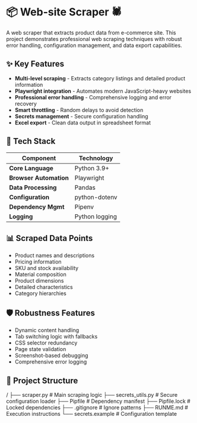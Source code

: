 # 📦 Web-site Scraper 🕷️

A web scraper that extracts product data from e-commerce site. This project demonstrates professional web scraping techniques with robust error handling, configuration management, and data export capabilities.

## ✨ Key Features
- **Multi-level scraping** - Extracts category listings and detailed product information
- **Playwright integration** - Automates modern JavaScript-heavy websites
- **Professional error handling** - Comprehensive logging and error recovery
- **Smart throttling** - Random delays to avoid detection
- **Secrets management** - Secure configuration handling
- **Excel export** - Clean data output in spreadsheet format

## 🧰 Tech Stack
| Component | Technology |
|-----------|------------|
| **Core Language** | Python 3.9+ |
| **Browser Automation** | Playwright |
| **Data Processing** | Pandas |
| **Configuration** | python-dotenv |
| **Dependency Mgmt** | Pipenv |
| **Logging** | Python logging |

## 📊 Scraped Data Points
- Product names and descriptions
- Pricing information
- SKU and stock availability
- Material composition
- Product dimensions
- Detailed characteristics
- Category hierarchies

## 🛡️ Robustness Features
- Dynamic content handling
- Tab switching logic with fallbacks
- CSS selector redundancy
- Page state validation
- Screenshot-based debugging
- Comprehensive error logging

## 📂 Project Structure
/
├── scraper.py # Main scraping logic
├── secrets_utils.py # Secure configuration loader
├── Pipfile # Dependency manifest
├── Pipfile.lock # Locked dependencies
├── .gitignore # Ignore patterns
├── RUNME.md # Execution instructions
└── secrets.example # Configuration template